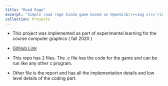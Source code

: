 ```yaml
---
title: "Road Rage"
excerpt: "Simple road rage kinda game based on OpenGL<br/><img src='/images/project4.png' width='300' height='200'>"
collection: Projects
---
```


* This project was implemented as part of experimental learning for the course computer graphics ( fall 2020 )

* [GitHub Link](https://github.com/YashwanthYS/RoadRage)

* This repo has 2 files. The .c file has the code for the game and can be run like any other c program.

* Other file is the report and has all the implementation details and low level details of the coding part.
